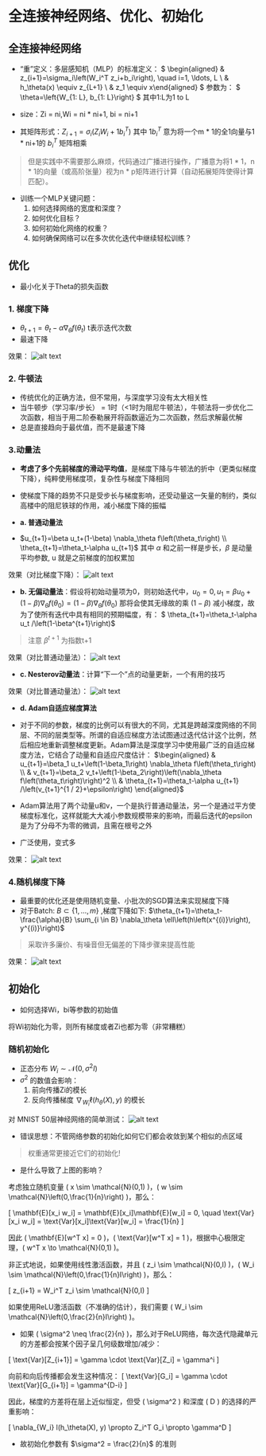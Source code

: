 # 全连接神经网络、优化、初始化

## 全连接神经网络
- “重”定义：多层感知机（MLP）的标准定义：
  $ \begin{aligned} & z_{i+1}=\sigma_i\left(W_i^T z_i+b_i\right), \quad i=1, \ldots, L \\ & h_\theta(x) \equiv z_{L+1} \\ & z_1 \equiv x\end{aligned} $
  参数为： $ \theta=\left\{W_{1: L}, b_{1: L}\right\} $ 其中1:L为1 to L

- size：Zi = ni,Wi = ni * ni+1, bi = ni+1
- 其矩阵形式：$Z_{i+1}=\sigma_i\left(Z_i W_i+1 b_i^T\right)$ 其中 $1 b_i^T$ 意为将一个m * 1的全1向量与1 * ni+1的 $b_i^T$ 矩阵相乘
> 但是实践中不需要那么麻烦，代码通过广播进行操作，广播意为将1 * 1，n * 1的向量（或高阶张量）视为n * p矩阵进行计算（自动拓展矩阵使得计算匹配）。

- 训练一个MLP关键问题：
    1. 如何选择网络的宽度和深度？
    2. 如何优化目标？
    3. 如何初始化网络的权重？
    4. 如何确保网络可以在多次优化迭代中继续轻松训练？
   


## 优化
- 最小化关于Theta的损失函数

### 1. 梯度下降
- $\theta_{t+1}=\theta_t-\alpha \nabla_\theta f\left(\theta_t\right)$ t表示迭代次数
- 最速下降

效果：
![alt text](image-6.png)

### 2. 牛顿法
- 传统优化的正确方法，但不常用，与深度学习没有太大相关性
- 当牛顿步（学习率/步长） = 1时（<1时为阻尼牛顿法），牛顿法将一步优化二次函数，相当于用二阶泰勒展开将函数逼近为二次函数，然后求解最优解
- 总是直接趋向于最优值，而不是最速下降

### 3.动量法
- **考虑了多个先前梯度的滑动平均值**，是梯度下降与牛顿法的折中（更类似梯度下降），纯粹使用梯度项，复杂性与梯度下降相同
- 使梯度下降的趋势不只是受步长与梯度影响，还受动量这一矢量的制约，类似高楼中的阻尼铁球的作用，减小梯度下降的振幅

- **a. 普通动量法**
- $u_{t+1}=\beta u_t+(1-\beta) \nabla_\theta f\left(\theta_t\right) \\
 \theta_{t+1}=\theta_t-\alpha u_{t+1}$
 其中 $\alpha$ 和之前一样是步长，$\beta$ 是动量平均参数, u 就是之前梯度的加权累加

效果（对比梯度下降）：
![alt text](image-7.png)

- **b. 无偏动量法**：假设将初始动量项为0，则初始迭代中，$u_{0}=0 , u_{1}=\beta u_0+(1-\beta) \nabla_\theta f\left(\theta_0\right) = (1-\beta) \nabla_\theta f\left(\theta_0\right)$ 那将会使其无缘故的乘 $(1-\beta)$ 减小梯度，故为了使所有迭代中具有相同的预期幅度，有： $ \theta_{t+1}=\theta_t-\alpha u_t /\left(1-\beta^{t+1}\right)$ 
> 注意 $\beta^{t+1}$ 为指数t+1


效果（对比普通动量法）：
![alt text](image-8.png)

- **c. Nesterov动量法**：计算“下一个”点的动量更新，一个有用的技巧

效果（对比普通动量法）：
![alt text](image-9.png)

- **d. Adam自适应梯度算法**
- 对于不同的参数，梯度的比例可以有很大的不同，尤其是跨越深度网络的不同层、不同的层类型等。所谓的自适应梯度方法试图通过迭代估计这个比例，然后相应地重新调整梯度更新。Adam算法是深度学习中使用最广泛的自适应梯度方法，它结合了动量和自适应尺度估计：
$\begin{aligned}
& u_{t+1}=\beta_1 u_t+\left(1-\beta_1\right) \nabla_\theta f\left(\theta_t\right) \\
& v_{t+1}=\beta_2 v_t+\left(1-\beta_2\right)\left(\nabla_\theta f\left(\theta_t\right)\right)^2 \\
& \theta_{t+1}=\theta_t-\alpha u_{t+1} /\left(v_{t+1}^{1 / 2}+\epsilon\right)
\end{aligned}$

- Adam算法用了两个动量u和v，一个是执行普通动量法，另一个是通过平方使梯度标准化，这样就能大大减小参数规模带来的影响，而最后迭代的epsilon是为了分母不为零的微调，且需在根号之外
- 广泛使用，变式多


效果：
![alt text](image-10.png)

### 4.随机梯度下降
- 最重要的优化还是使用随机变量、小批次的SGD算法来实现梯度下降
- 对于Batch: $B \subset\{1, \ldots, m\}$ ,梯度下降如下: 
  $\theta_{t+1}=\theta_t-\frac{\alpha}{B} \sum_{i \in B} \nabla_\theta \ell\left(h\left(x^{(i)}\right), y^{(i)}\right)$
> 采取许多廉价、有噪音但无偏差的下降步骤来提高性能

效果：
![alt text](image-11.png)

## 初始化
- 如何选择Wi，bi等参数的初始值

将Wi初始化为零，则所有梯度或者Zi也都为零（非常糟糕）

### 随机初始化
- 正态分布 $W_i \sim \mathcal{N}\left(0, \sigma^2 I\right)$ 
- $\sigma^2$ 的数值会影响：
  1. 前向传播Zi的模长
  2. 反向传播梯度 $\nabla_{W_i} \ell\left(h_\theta(X), y\right)$ 的模长

对 MNIST 50层神经网络的简单测试：
![alt text](image-12.png)


- 错误思想：不管网络参数的初始化如何它们都会收敛到某个相似的点区域
> 权重通常更接近它们的初始化!

- 是什么导致了上图的影响？

考虑独立随机变量 \( x \sim \mathcal{N}(0,1) \)，\( w \sim \mathcal{N}\left(0,\frac{1}{n}\right) \)，那么：

\[
\mathbf{E}[x_i w_i] = \mathbf{E}[x_i]\mathbf{E}[w_i] = 0, \quad \text{Var}[x_i w_i] = \text{Var}[x_i]\text{Var}[w_i] = \frac{1}{n}
\]

因此 \( \mathbf{E}[w^T x] = 0 \)，\( \text{Var}[w^T x] = 1 \)，根据中心极限定理，\( w^T x \to \mathcal{N}(0,1) \)。

非正式地说，如果使用线性激活函数，并且 \( z_i \sim \mathcal{N}(0,I) \)，\( W_i \sim \mathcal{N}\left(0,\frac{1}{n}I\right) \)，那么：

\[
z_{i+1} = W_i^T z_i \sim \mathcal{N}(0,I)
\]

如果使用ReLU激活函数（不准确的估计），我们需要 \( W_i \sim \mathcal{N}\left(0,\frac{2}{n}I\right) \)。


-  如果 \( \sigma^2 \neq \frac{2}{n} \)，那么对于ReLU网络，每次迭代隐藏单元的方差都会按某个因子呈几何级数增加/减少：

\[
\text{Var}[Z_{i+1}] = \gamma \cdot \text{Var}[Z_i] = \gamma^i
\]

向前和向后传播都会发生这种情况：
\[
\text{Var}[G_i] = \gamma \cdot \text{Var}[G_{i+1}] = \gamma^{D-i}
\]

因此，梯度的方差将在层上近似恒定，但受 \( \sigma^2 \) 和深度 \( D \) 的选择的严重影响：

\[
\nabla_{W_i} l(h_\theta(X), y) \propto Z_i^T G_i \propto \gamma^D
\]

- 故初始化参数有 $\sigma^2 = \frac{2}{n}$ 的准则